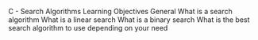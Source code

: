 C - Search Algorithms
Learning Objectives
General
What is a search algorithm
What is a linear search
What is a binary search
What is the best search algorithm to use depending on your need
